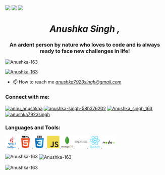 <img src="https://www.google.com/url?sa=i&url=https%3A%2F%2Fpopularjobnews.xyz%2F3-tips-to-learn-data-science-the-easy-way%2F&psig=AOvVaw0ECz9R_n_BM--sDExN1dwe&ust=1651672482434000&source=images&cd=vfe&ved=0CAwQjRxqFwoTCMCn9tC9w_cCFQAAAAAdAAAAABAJ" width="1000px"> 
<img src="https://github.com/TheDudeThatCode/TheDudeThatCode/blob/master/Assets/Hi.gif" width="39px">
<img src="https://github.com/Ayush7614/Ayush7614/raw/main/Hello.gif">  
<h1 align="center"><i>Anushka Singh , </i></h1>
<!--## Hey <img src="https://github.com/TheDudeThatCode/TheDudeThatCode/blob/master/Assets/Hi.gif" width="29px">, I'm [Anushka Singh!] -->

<h3 align="center">An ardent person by nature who loves to code and is always ready to face new challenges in life!</h3>
<p align="left"> <img src="https://komarev.com/ghpvc/?username=Anushka-163&label=Profile%20views&color=0e75b6&style=flat" alt="Anushka-163" /> </p>
<p align="left"> <a href="https://github.com/ryo-ma/github-profile-trophy"><img src="https://github-profile-trophy.vercel.app/?username=Anushka-163" alt="Anushka-163" /></a> </p>



- 📫 How to reach me *anushka7923singh@gmail.com*

<h3 align="left">Connect with me:</h3>
<p align="left">
<a href="https://www.instagram.com/annu_anushkaa/" target="blank"><img align="center" src="https://raw.githubusercontent.com/rahuldkjain/github-profile-readme-generator/master/src/images/icons/Social/instagram.svg" alt="annu_anushkaa" height="30" width="40" /></a>
<a href="https://www.linkedin.com/in/anushka-singh-58b376202/" target="blank"><img align="center" src="https://raw.githubusercontent.com/rahuldkjain/github-profile-readme-generator/master/src/images/icons/Social/linked-in-alt.svg" alt="anushka-singh-58b376202" height="30" width="40" /></a>
<a href="https://leetcode.com/Anushka_singh_163/" target="blank"><img align="center" src="https://raw.githubusercontent.com/rahuldkjain/github-profile-readme-generator/master/src/images/icons/Social/leet-code.svg" alt="Anushka_singh_163" height="30" width="40" /></a>
<a href="https://www.hackerrank.com/anushka7923singh" target="blank"><img align="center" src="https://raw.githubusercontent.com/rahuldkjain/github-profile-readme-generator/master/src/images/icons/Social/hackerrank.svg" alt="anushka7923singh" height="30" width="40" /></a>
</p>
<p align="left">
</p>

<h3 align="left">Languages and Tools:</h3>
<p align="left"><p align="left"><a href="https://www.java.com" target="_blank" rel="noreferrer"> <img src="https://raw.githubusercontent.com/devicons/devicon/master/icons/java/java-original.svg" alt="java" width="40" height="40"/> </a> 
 <a href="https://www.w3.org/html/" target="_blank" rel="noreferrer"> <img src="https://raw.githubusercontent.com/devicons/devicon/master/icons/html5/html5-original-wordmark.svg" alt="html5" width="40" height="40"/> </a>
 <a href="https://www.w3schools.com/css/" target="_blank" rel="noreferrer"> <img src="https://raw.githubusercontent.com/devicons/devicon/master/icons/css3/css3-original-wordmark.svg" alt="css3" width="40" height="40"/> </a>
  <a href="https://developer.mozilla.org/en-US/docs/Web/JavaScript" target="_blank" rel="noreferrer"> <img src="https://raw.githubusercontent.com/devicons/devicon/master/icons/javascript/javascript-original.svg" alt="javascript" width="40" height="40"/> </a> 
  <a href="https://www.mongodb.com/" target="_blank" rel="noreferrer"> <img src="https://raw.githubusercontent.com/devicons/devicon/master/icons/mongodb/mongodb-original-wordmark.svg" alt="mongodb" width="40" height="40"/> </a> 
  <a href="https://expressjs.com" target="_blank" rel="noreferrer"> <img src="https://raw.githubusercontent.com/devicons/devicon/master/icons/express/express-original-wordmark.svg" alt="express" width="40" height="40"/> </a>
   <a href="https://reactjs.org/" target="_blank" rel="noreferrer"> <img src="https://raw.githubusercontent.com/devicons/devicon/master/icons/react/react-original-wordmark.svg" alt="react" width="40" height="40"/> </a>
  <a href="https://nodejs.org" target="_blank" rel="noreferrer"> <img src="https://raw.githubusercontent.com/devicons/devicon/master/icons/nodejs/nodejs-original-wordmark.svg" alt="nodejs" width="40" height="40"/> </a> 
 </p>
<p><img align="left" src="https://github-readme-stats.vercel.app/api/top-langs?username=Anushka-163&show_icons=true&locale=en&layout=compact" alt="Anushka-163" /></p>

<p>&nbsp;<img align="center" src="https://github-readme-stats.vercel.app/api?username=Anushka-163&show_icons=true&locale=en" alt="Anushka-163" /></p>

<p><img align="center" src="https://github-readme-streak-stats.herokuapp.com/?user=Anushka-163&" alt="Anushka-163" /> </p>
